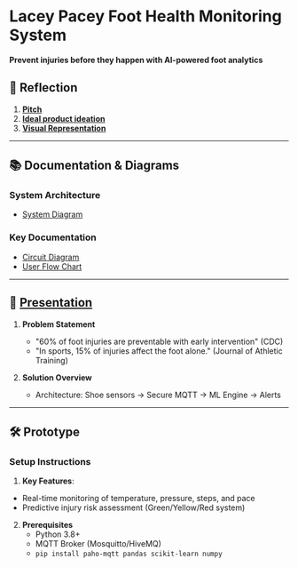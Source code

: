 # Lacey Pacey Foot Health Monitoring System  
**Prevent injuries before they happen with AI-powered foot analytics**  


## 📄 Reflection  

1. [**Pitch**](https://github.com/thisisthi3nvo/LaceyPaceyFinal/blob/45536461482078fd070862404eb83319b3e7b5bc/Pitch)
2. [**Ideal product ideation**](https://github.com/thisisthi3nvo/LaceyPaceyFinal/blob/0e40fcac0f2eeeeca7a158c148cfebb46b458aec/Ideal%20product%20ideation)
3. [**Visual Representation**](https://github.com/thisisthi3nvo/LaceyPaceyFinal/blob/0e40fcac0f2eeeeca7a158c148cfebb46b458aec/Design.jpg)
  
---
## 📚 Documentation & Diagrams

### System Architecture
- [System Diagram](https://github.com/thisisthi3nvo/LaceyPaceyFinal/blob/d5b3953911a3703159d8d1cece8cc5144a23e568/LP_Sys_diagram.png)

### Key Documentation
- [Circuit Diagram](https://github.com/thisisthi3nvo/LaceyPaceyFinal/blob/d5b3953911a3703159d8d1cece8cc5144a23e568/Screenshot%202025-04-21%20214055.png)
- [User Flow Chart](https://github.com/thisisthi3nvo/LaceyPaceyFinal/blob/afb4ef75e35c8548e4e96df0839e8174804f4c1e/Screenshot%202025-04-21%20235955.png)  
---
## 🎥   [Presentation](https://github.com/thisisthi3nvo/LaceyPaceyFinal/blob/326721ec97b41b62260d44525680f08466d144d5/Final%20-%20Lacey%20Pacey%20Tracking%20Foot%20Health%20and%20Preventing%20Injuries.pdf)

1. **Problem Statement**  
   - "60% of foot injuries are preventable with early intervention" (CDC)
   -  "In sports, 15% of injuries affect the foot alone." (Journal of Athletic Training) 

2. **Solution Overview**  
   - Architecture: Shoe sensors → Secure MQTT → ML Engine → Alerts  
  
---

## 🛠 Prototype  
### **Setup Instructions**  
1. **Key Features**:
- Real-time monitoring of temperature, pressure, steps, and pace
- Predictive injury risk assessment (Green/Yellow/Red system)
2. **Prerequisites**  
   - Python 3.8+  
   - MQTT Broker (Mosquitto/HiveMQ)  
   - `pip install paho-mqtt pandas scikit-learn numpy`  

